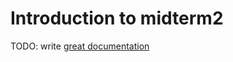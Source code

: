 # Introduction to midterm2

TODO: write [great documentation](http://jacobian.org/writing/what-to-write/)
